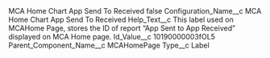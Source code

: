 <?xml version="1.0" encoding="UTF-8"?>
<CustomMetadata xmlns="http://soap.sforce.com/2006/04/metadata" xmlns:xsi="http://www.w3.org/2001/XMLSchema-instance" xmlns:xsd="http://www.w3.org/2001/XMLSchema">
    <label>MCA Home Chart App Send To Received</label>
    <protected>false</protected>
    <values>
        <field>Configuration_Name__c</field>
        <value xsi:type="xsd:string">MCA Home Chart App Send To Received</value>
    </values>
    <values>
        <field>Help_Text__c</field>
        <value xsi:type="xsd:string">This label used on MCAHome Page, stores the ID of report “App Sent to App Received” displayed on MCA Home page.</value>
    </values>
    <values>
        <field>Id_Value__c</field>
        <value xsi:type="xsd:string">10190000003fOL5</value>
    </values>
    <values>
        <field>Parent_Component_Name__c</field>
        <value xsi:type="xsd:string">MCAHomePage</value>
    </values>
    <values>
        <field>Type__c</field>
        <value xsi:type="xsd:string">Label</value>
    </values>
</CustomMetadata>
